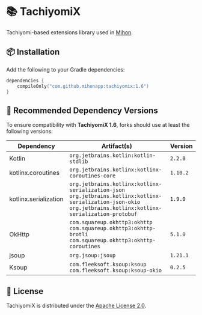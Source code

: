 # 📚 TachiyomiX

Tachiyomi-based extensions library used in [Mihon](https://github.com/mihonapp/mihon).

## 📦 Installation

Add the following to your Gradle dependencies:

```kotlin
dependencies {
    compileOnly("com.github.mihonapp:tachiyomix:1.6")
}
```

## 🔧 Recommended Dependency Versions

To ensure compatibility with **TachiyomiX 1.6**, forks should use at least the following versions:

| Dependency            | Artifact(s)                                                                                                                                                                 | Version  |
|-----------------------|-----------------------------------------------------------------------------------------------------------------------------------------------------------------------------|----------|
| Kotlin                | `org.jetbrains.kotlin:kotlin-stdlib`                                                                                                                                        | `2.2.0`  |
| kotlinx.coroutines    | `org.jetbrains.kotlinx:kotlinx-coroutines-core`                                                                                                                             | `1.10.2` |
| kotlinx.serialization | `org.jetbrains.kotlinx:kotlinx-serialization-json` <br> `org.jetbrains.kotlinx:kotlinx-serialization-json-okio` <br> `org.jetbrains.kotlinx:kotlinx-serialization-protobuf` | `1.9.0`  |
| OkHttp                | `com.squareup.okhttp3:okhttp` <br> `com.squareup.okhttp3:okhttp-brotli` <br> `com.squareup.okhttp3:okhttp-coroutines`                                                       | `5.1.0`  |
| jsoup                 | `org.jsoup:jsoup`                                                                                                                                                           | `1.21.1` |
| Ksoup                 | `com.fleeksoft.ksoup:ksoup` <br> `com.fleeksoft.ksoup:ksoup-okio`                                                                                                           | `0.2.5`  |

## 📄 License

TachiyomiX is distributed under the [Apache License 2.0](https://www.apache.org/licenses/LICENSE-2.0).

